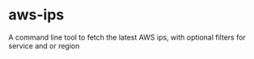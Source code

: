# aws-ips
A command line tool to fetch the latest AWS ips, with optional filters for service and or region
